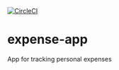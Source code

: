 [![CircleCI](https://circleci.com/gh/rvsdev77/expense-app.svg?style=svg)](https://circleci.com/gh/rvsdev77/expense-app)

# expense-app

App for tracking personal expenses
